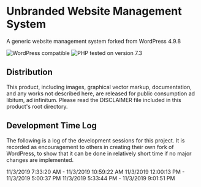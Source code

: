 # Unbranded Website Management System

A generic website management system forked from WordPress 4.9.8

![WordPress compatible](https://img.shields.io/badge/WordPress-compatible-0073aa.svg?style=flat-square)
![PHP tested on version 7.3](https://img.shields.io/badge/PHP-Tested%207.3-8892bf.svg?style=flat-square)

## Distribution

This product, including images, graphical vector markup, documentation, and any works not described here, are released for public consumption ad libitum, ad infinitum. Please read the DISCLAIMER file included in this product's root directory.

## Development Time Log

The following is a log of the development sessions for this project. It is recorded as encouragement to others in creating their own fork of WordPress, to show that it can be done in relatively short time if no major changes are implemented.

11/3/2019 7:33:20 AM - 11/3/2019 10:59:22 AM
11/3/2019 12:00:13 PM - 11/3/2019 5:00:37 PM
11/3/2019 5:33:44 PM - 11/3/2019 9:01:51 PM
